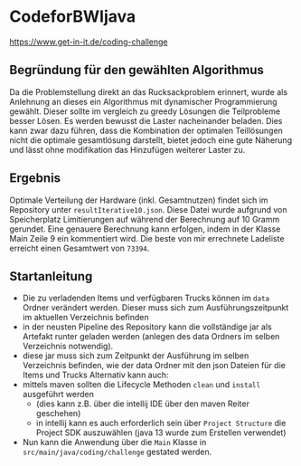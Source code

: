 # CodeforBWIjava


https://www.get-in-it.de/coding-challenge

## Begründung für den gewählten Algorithmus
Da die Problemstellung direkt an das Rucksackproblem erinnert, wurde als Anlehnung an dieses ein Algorithmus 
mit dynamischer Programmierung gewählt. Dieser sollte im vergleich zu greedy Lösungen die Teilprobleme besser Lösen.
Es werden bewusst die Laster nacheinander beladen.
Dies kann zwar dazu führen, dass die Kombination der optimalen Teillösungen nicht die optimale gesamtlösung darstellt,
 bietet jedoch eine gute Näherung und lässt ohne modifikation das Hinzufügen weiterer Laster zu.

## Ergebnis
Optimale Verteilung der Hardware (inkl. Gesamtnutzen) findet sich im Repository unter `resultIterative10.json`.
Diese Datei wurde aufgrund von Speicherplatz Limitierungen auf während der Berechnung auf 10 Gramm gerundet.
Eine genauere Berechnung kann erfolgen, indem in der Klasse Main Zeile 9 ein kommentiert wird.
Die beste von mir errechnete Ladeliste erreicht einen Gesamtwert von `73394`.
 
## Startanleitung
- Die zu verladenden Items und verfügbaren Trucks können im `data` Ordner verändert werden. Dieser muss sich zum Ausführungszeitpunkt im aktuellen Verzeichnis befinden 
- in der neusten Pipeline des Repository kann die vollständige jar als Artefakt runter geladen werden (anlegen des data Ordners im selben Verzeichnis notwendig).
- diese jar muss sich zum Zeitpunkt der Ausführung im selben Verzeichnis befinden, wie der data Ordner mit den json Dateien für die Items und Trucks 
Alternativ kann auch:
-  mittels maven sollten die Lifecycle Methoden `clean` und `install` ausgeführt werden
    - (dies kann z.B. über die intellij IDE über den maven Reiter geschehen) 
    - in intellij kann es auch erforderlich sein über `Project Structure` die Project SDK auszuwählen (java 13 wurde zum Erstellen verwendet)
- Nun kann die Anwendung über die `Main` Klasse in `src/main/java/coding/challenge` gestated werden.
